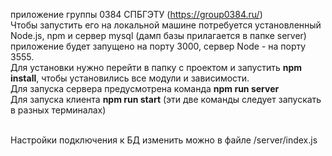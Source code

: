 приложение группы 0384 СПБГЭТУ (https://group0384.ru/)<br>
Чтобы запустить его на локальной машине потребуется установленный Node.js, npm и сервер mysql (дамп базы прилагается в папке server)<br>
приложение будет запущено на порту 3000, сервер Node - на порту 3555. <br>
Для установки нужно перейти в папку с проектом и запустить <strong>npm install</strong>, чтобы установились все модули и зависимости.<br>
Для запуска сервера предусмотрена команда <strong>npm run server</strong><br>
Для запуска клиента <strong>npm run start</strong> (эти две команды следует запускать в разных терминалах)<br><br>

Настройки подключения к БД изменить можно в файле /server/index.js<br>
